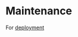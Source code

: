 # Maintenance

For [deployment](https://github.com/SSaquif/js-projects-notes/tree/master/projects/naksha#deployment-summary)
